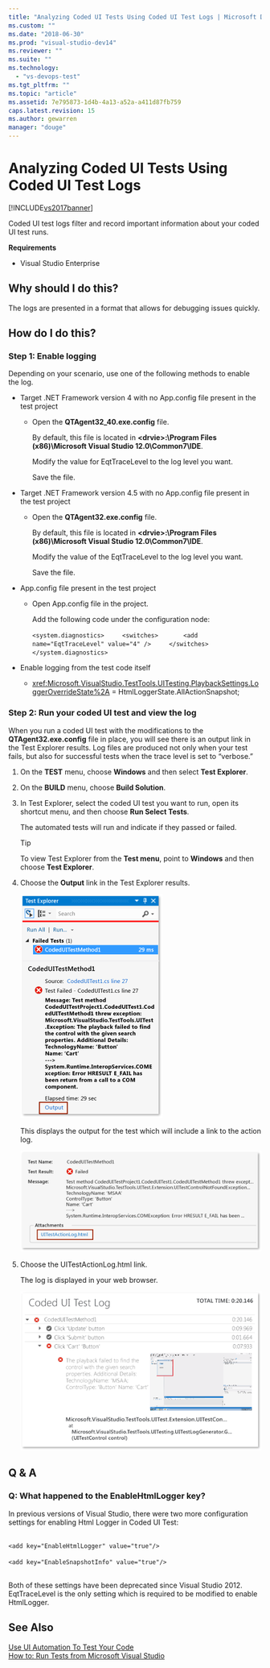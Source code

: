 ```yaml
---
title: "Analyzing Coded UI Tests Using Coded UI Test Logs | Microsoft Docs"
ms.custom: ""
ms.date: "2018-06-30"
ms.prod: "visual-studio-dev14"
ms.reviewer: ""
ms.suite: ""
ms.technology: 
  - "vs-devops-test"
ms.tgt_pltfrm: ""
ms.topic: "article"
ms.assetid: 7e795873-1d4b-4a13-a52a-a411d87fb759
caps.latest.revision: 15
ms.author: gewarren
manager: "douge"
---
```

# Analyzing Coded UI Tests Using Coded UI Test Logs
[!INCLUDE[vs2017banner](../includes/vs2017banner.md)]

Coded UI test logs filter and record important information about your coded UI test runs.  
  
 **Requirements**  
  
-   Visual Studio Enterprise  
  
## Why should I do this?  
 The logs are presented in a format that allows for debugging issues quickly.  
  
## How do I do this?  
  
### Step 1: Enable logging  
 Depending on your scenario, use one of the following methods to enable the log.  
  
-   Target .NET Framework version 4 with no App.config file present in the test project  
  
    -   Open the **QTAgent32_40.exe.config** file.  
  
         By default, this file is located in **\<drvie>:\Program Files (x86)\Microsoft Visual Studio 12.0\Common7\IDE**.  
  
         Modify the value for EqtTraceLevel to the log level you want.  
  
         Save the file.  
  
-   Target .NET Framework version 4.5 with no App.config file present in the test project  
  
    -   Open the **QTAgent32.exe.config** file.  
  
         By default, this file is located in **\<drvie>:\Program Files (x86)\Microsoft Visual Studio 12.0\Common7\IDE**.  
  
         Modify the value of the EqtTraceLevel to the log level you want.  
  
         Save the file.  
  
-   App.config file present in the test project  
  
    -   Open App.config file in the project.  
  
         Add the following code under the configuration node:  
  
         `<system.diagnostics>     <switches>       <add name="EqtTraceLevel" value="4" />     </switches>  </system.diagnostics>`  
  
-   Enable logging from the test code itself  
  
    -   <xref:Microsoft.VisualStudio.TestTools.UITesting.PlaybackSettings.LoggerOverrideState%2A> = HtmlLoggerState.AllActionSnapshot;  
  
### Step 2: Run your coded UI test and view the log  
 When you run a coded UI test with the modifications to the **QTAgent32.exe.config** file in place, you will see there is an output link in the Test Explorer results. Log files are produced not only when your test fails, but also for successful tests when the trace level is set to “verbose.”  
  
1.  On the **TEST** menu, choose **Windows** and then select **Test Explorer**.  
  
2.  On the **BUILD** menu, choose **Build Solution**.  
  
3.  In Test Explorer, select the coded UI test you want to run, open its shortcut menu, and then choose **Run Select Tests**.  
  
     The automated tests will run and indicate if they passed or failed.  
  
    > [!TIP]
    >  To view Test Explorer from the **Test menu**, point to **Windows** and then choose **Test Explorer**.  
  
4.  Choose the **Output** link in the Test Explorer results.  
  
     ![Output link in the Test Explorer](../test/media/cuit-htmlactionlog1.png "CUIT_HTMLActionLog1")  
  
     This displays the output for the test which will include a link to the action log.  
  
     ![Results and output links from coded UI test](../test/media/cuit-htmlactionlog2.png "CUIT_HTMLActionLog2")  
  
5.  Choose the UITestActionLog.html link.  
  
     The log is displayed in your web browser.  
  
     ![Coded UI test log file](../test/media/cuit-htmlactionlog3.png "CUIT_HTMLActionLog3")  
  
## Q & A  
  
### Q: What happened to the EnableHtmlLogger key?  
 In previous versions of Visual Studio, there were two more configuration settings for enabling Html Logger in Coded UI Test:  
  
```  
  
<add key="EnableHtmlLogger" value="true"/>  
  
<add key="EnableSnapshotInfo" value="true"/>  
  
```  
  
 Both of these settings have been deprecated since Visual Studio 2012. EqtTraceLevel is the only setting which is required to be modified to enable HtmlLogger.  
  
## See Also  
 [Use UI Automation To Test Your Code](../test/use-ui-automation-to-test-your-code.md)   
 [How to: Run Tests from Microsoft Visual Studio](http://msdn.microsoft.com/library/1a1207a9-2a33-4a1e-a1e3-ddf0181b1046)



